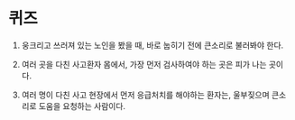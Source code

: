 퀴즈
====

1. 웅크리고 쓰러져 있는 노인을 봤을 때, 바로 눕히기 전에 큰소리로 불러봐야 한다.

2. 여러 곳을 다친 사고환자 몸에서, 가장 먼저 검사하여야 하는 곳은 피가 나는 곳이다.

3. 여러 명이 다친 사고 현장에서 먼저 응급처치를 해야하는 환자는, 울부짖으며 큰소리로 도움을 요청하는 사람이다.